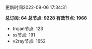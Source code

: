 更新时间2022-09-06 17:34:31

**总订阅: 64**
**总节点: 9228**
**有效节点: 1966**
- trojan节点: 123
- ss节点: 191
- v2ray节点: 1652
